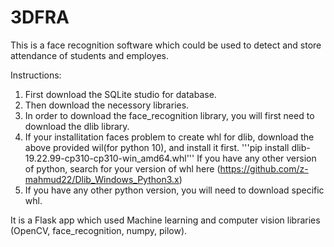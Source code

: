 # 3DFRA
This is a face recognition software which could be used to detect and store attendance of students and employes.

Instructions:
1. First download the SQLite studio for database.
2. Then download the necessory libraries.
3. In order to download the face_recognition library, you will first need to download the dlib library.
4. If your installitation faces problem to create whl for dlib, download the above provided wil(for python 10), and install it first.
    '''pip install dlib-19.22.99-cp310-cp310-win_amd64.whl'''
   If you have any other version of python, search for your version of whl here (https://github.com/z-mahmud22/Dlib_Windows_Python3.x)
6. If you have any other python version, you will need to download specific whl.


It is a Flask app which used Machine learning and computer vision libraries (OpenCV, face_recognition, numpy, pilow).
